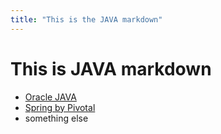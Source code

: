 ```yaml
---
title: "This is the JAVA markdown"
---
```


# This is JAVA markdown

* [Oracle JAVA](https://www.oracle.com/java/)
* [Spring by Pivotal](https://spring.io/)
* something else
